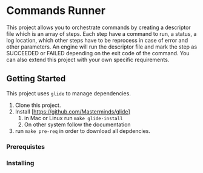 # Commands Runner
This project allows you to orchestrate commands by creating a descriptor file which is an array of steps. Each step have a command to run, a status, a log location, which other steps have to be reprocess in case of error and other parameters. An engine will run the descriptor file and mark the step as SUCCEEDED or FAILED depending on the exit code of the command. You can also extend this project with your own specific requirements.

## Getting Started
This project uses `glide` to manage dependencies.<br>
1. Clone this project.
2. Install [https://github.com/Masterminds/glide] 
    1. in Mac or Linux run `make glide-install`
    2. On other system follow the documentation
3. run `make pre-req` in order to download all depdencies.

### Prerequistes

### Installing

## 